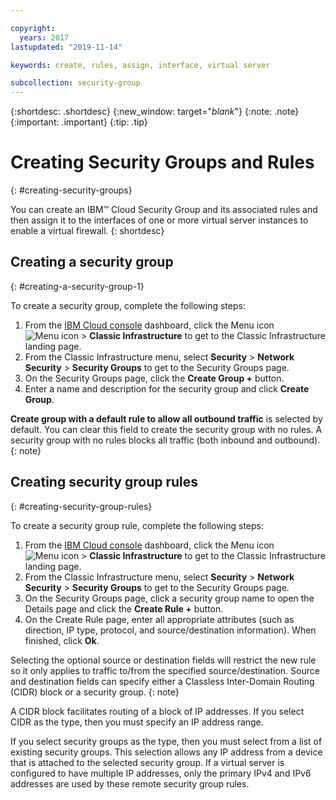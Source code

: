 ```yaml
---

copyright:
  years: 2017
lastupdated: "2019-11-14"

keywords: create, rules, assign, interface, virtual server

subcollection: security-group
---
```


{:shortdesc: .shortdesc}
{:new_window: target="_blank_"}
{:note: .note}
{:important: .important}
{:tip: .tip}


# Creating Security Groups and Rules
{: #creating-security-groups}

You can create an IBM™ Cloud Security Group and its associated rules and then assign it to the interfaces of one or more virtual server instances to enable a virtual firewall.
{: shortdesc}

## Creating a security group
{: #creating-a-security-group-1}

To create a security group, complete the following steps:

1. From the [IBM Cloud console](https://cloud.ibm.com/) dashboard, click the Menu icon ![Menu icon](../../icons/icon_hamburger.svg) > **Classic Infrastructure** to get to the Classic Infrastructure landing page.
2. From the Classic Infrastructure menu, select **Security** >  **Network Security** > **Security Groups** to get to the Security Groups page.
3. On the Security Groups page, click the **Create Group +** button.
4. Enter a name and description for the security group and click **Create Group**.

**Create group with a default rule to allow all outbound traffic** is selected by default. You can clear this field to create the security group with no rules. A security group with no rules blocks all traffic (both inbound and outbound).
{: note}

## Creating security group rules
{: #creating-security-group-rules}

To create a security group rule, complete the following steps:

1. From the [IBM Cloud console](https://cloud.ibm.com/) dashboard, click the Menu icon ![Menu icon](../../icons/icon_hamburger.svg) > **Classic Infrastructure** to get to the Classic Infrastructure landing page.
2. From the Classic Infrastructure menu, select **Security** >  **Network Security** > **Security Groups** to get to the Security Groups page.
3. On the Security Groups page, click a security group name to open the Details page and click the **Create Rule +** button.
4. On the Create Rule page, enter all appropriate attributes (such as direction, IP type, protocol, and source/destination information). When finished, click **Ok**.

Selecting the optional source or destination fields will restrict the new rule so it only applies to traffic to/from the specified source/destination. Source and destination fields can specify either a Classless Inter-Domain Routing (CIDR) block or a security group.
{: note}

A CIDR block facilitates routing of a block of IP addresses.  If you select CIDR as the type, then you must specify an IP address range.

If you select security groups as the type, then you must select from a list of existing security groups. This selection allows any IP address from a device that is attached to the selected security group. If a virtual server is configured to have multiple IP addresses, only the primary IPv4 and IPv6 addresses are used by these remote security group rules.
